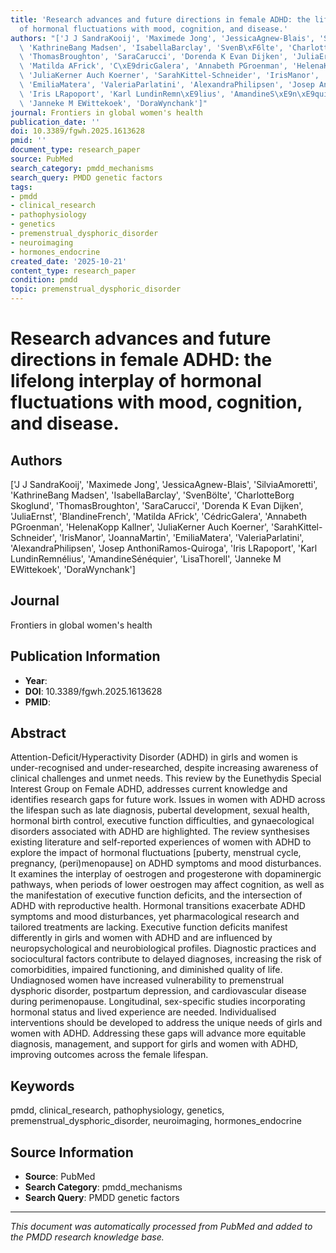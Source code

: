 ```yaml
---
title: 'Research advances and future directions in female ADHD: the lifelong interplay
  of hormonal fluctuations with mood, cognition, and disease.'
authors: "['J J SandraKooij', 'Maximede Jong', 'JessicaAgnew-Blais', 'SilviaAmoretti',\
  \ 'KathrineBang Madsen', 'IsabellaBarclay', 'SvenB\xF6lte', 'CharlotteBorg Skoglund',\
  \ 'ThomasBroughton', 'SaraCarucci', 'Dorenda K Evan Dijken', 'JuliaErnst', 'BlandineFrench',\
  \ 'Matilda AFrick', 'C\xE9dricGalera', 'Annabeth PGroenman', 'HelenaKopp Kallner',\
  \ 'JuliaKerner Auch Koerner', 'SarahKittel-Schneider', 'IrisManor', 'JoannaMartin',\
  \ 'EmiliaMatera', 'ValeriaParlatini', 'AlexandraPhilipsen', 'Josep AnthoniRamos-Quiroga',\
  \ 'Iris LRapoport', 'Karl LundinRemn\xE9lius', 'AmandineS\xE9n\xE9quier', 'LisaThorell',\
  \ 'Janneke M EWittekoek', 'DoraWynchank']"
journal: Frontiers in global women's health
publication_date: ''
doi: 10.3389/fgwh.2025.1613628
pmid: ''
document_type: research_paper
source: PubMed
search_category: pmdd_mechanisms
search_query: PMDD genetic factors
tags:
- pmdd
- clinical_research
- pathophysiology
- genetics
- premenstrual_dysphoric_disorder
- neuroimaging
- hormones_endocrine
created_date: '2025-10-21'
content_type: research_paper
condition: pmdd
topic: premenstrual_dysphoric_disorder
---
```


# Research advances and future directions in female ADHD: the lifelong interplay of hormonal fluctuations with mood, cognition, and disease.

## Authors
['J J SandraKooij', 'Maximede Jong', 'JessicaAgnew-Blais', 'SilviaAmoretti', 'KathrineBang Madsen', 'IsabellaBarclay', 'SvenBölte', 'CharlotteBorg Skoglund', 'ThomasBroughton', 'SaraCarucci', 'Dorenda K Evan Dijken', 'JuliaErnst', 'BlandineFrench', 'Matilda AFrick', 'CédricGalera', 'Annabeth PGroenman', 'HelenaKopp Kallner', 'JuliaKerner Auch Koerner', 'SarahKittel-Schneider', 'IrisManor', 'JoannaMartin', 'EmiliaMatera', 'ValeriaParlatini', 'AlexandraPhilipsen', 'Josep AnthoniRamos-Quiroga', 'Iris LRapoport', 'Karl LundinRemnélius', 'AmandineSénéquier', 'LisaThorell', 'Janneke M EWittekoek', 'DoraWynchank']

## Journal
Frontiers in global women's health

## Publication Information
- **Year**: 
- **DOI**: 10.3389/fgwh.2025.1613628
- **PMID**: 

## Abstract
Attention-Deficit/Hyperactivity Disorder (ADHD) in girls and women is under-recognised and under-researched, despite increasing awareness of clinical challenges and unmet needs. This review by the Eunethydis Special Interest Group on Female ADHD, addresses current knowledge and identifies research gaps for future work. Issues in women with ADHD across the lifespan such as late diagnosis, pubertal development, sexual health, hormonal birth control, executive function difficulties, and gynaecological disorders associated with ADHD are highlighted. The review synthesises existing literature and self-reported experiences of women with ADHD to explore the impact of hormonal fluctuations [puberty, menstrual cycle, pregnancy, (peri)menopause] on ADHD symptoms and mood disturbances. It examines the interplay of oestrogen and progesterone with dopaminergic pathways, when periods of lower oestrogen may affect cognition, as well as the manifestation of executive function deficits, and the intersection of ADHD with reproductive health. Hormonal transitions exacerbate ADHD symptoms and mood disturbances, yet pharmacological research and tailored treatments are lacking. Executive function deficits manifest differently in girls and women with ADHD and are influenced by neuropsychological and neurobiological profiles. Diagnostic practices and sociocultural factors contribute to delayed diagnoses, increasing the risk of comorbidities, impaired functioning, and diminished quality of life. Undiagnosed women have increased vulnerability to premenstrual dysphoric disorder, postpartum depression, and cardiovascular disease during perimenopause. Longitudinal, sex-specific studies incorporating hormonal status and lived experience are needed. Individualised interventions should be developed to address the unique needs of girls and women with ADHD. Addressing these gaps will advance more equitable diagnosis, management, and support for girls and women with ADHD, improving outcomes across the female lifespan.

## Keywords
pmdd, clinical_research, pathophysiology, genetics, premenstrual_dysphoric_disorder, neuroimaging, hormones_endocrine

## Source Information
- **Source**: PubMed
- **Search Category**: pmdd_mechanisms
- **Search Query**: PMDD genetic factors

---
*This document was automatically processed from PubMed and added to the PMDD research knowledge base.*
